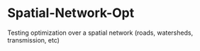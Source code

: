 # Spatial-Network-Opt
Testing optimization over a spatial network (roads, watersheds, transmission, etc)
